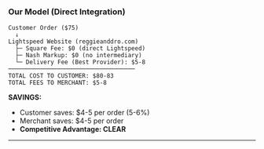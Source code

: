 ### Our Model (Direct Integration)
```
Customer Order ($75)
  ↓
Lightspeed Website (reggieanddro.com)
  ├─ Square Fee: $0 (direct Lightspeed)
  ├─ Nash Markup: $0 (no intermediary)
  └─ Delivery Fee (Best Provider): $5-8
────────────────────────────────────
TOTAL COST TO CUSTOMER: $80-83
TOTAL FEES TO MERCHANT: $5-8
```

**SAVINGS:**
- Customer saves: $4-5 per order (5-6%)
- Merchant saves: $4-5 per order
- **Competitive Advantage: CLEAR**

---
